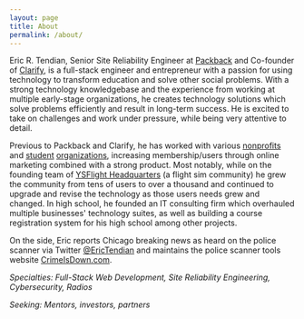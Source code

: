 ```yaml
---
layout: page
title: About
permalink: /about/
---
```


Eric R. Tendian, Senior Site Reliability Engineer at [Packback](https://packback.co/) and Co-founder of [Clarify](https://weclarify.com/), is a full-stack engineer and entrepreneur with a passion for using technology to transform education and solve other social problems. With a strong technology knowledgebase and the experience from working at multiple early-stage organizations, he creates technology solutions which solve problems efficiently and result in long-term success. He is excited to take on challenges and work under pressure, while being very attentive to detail.

Previous to Packback and Clarify, he has worked with various [nonprofits](http://jokes4miles.com/) and [student](http://mypages.iit.edu/~commuter/) [organizations](http://ieeeiit.me/), increasing membership/users through online marketing combined with a strong product. Most notably, while on the founding team of [YSFlight Headquarters](https://ysfhq.com/) (a flight sim community) he grew the community from tens of users to over a thousand and continued to upgrade and revise the technology as those users needs grew and changed. In high school, he founded an IT consulting firm which overhauled multiple businesses' technology suites, as well as building a course registration system for his high school among other projects.

On the side, Eric reports Chicago breaking news as heard on the police scanner via Twitter [@EricTendian](https://twitter.com/EricTendian) and maintains the police scanner tools website [CrimeIsDown.com](https://crimeisdown.com).

*Specialties: Full-Stack Web Development, Site Reliability Engineering, Cybersecurity, Radios*

*Seeking: Mentors, investors, partners*
